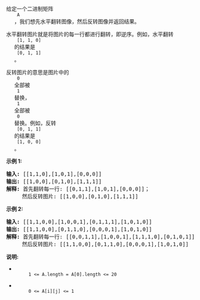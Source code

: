 <html>
 <body>
  <p>
   给定一个二进制矩阵
   <code>
    A
   </code>
   ，我们想先水平翻转图像，然后反转图像并返回结果。
  </p>
  <p>
   水平翻转图片就是将图片的每一行都进行翻转，即逆序。例如，水平翻转
   <code>
    [1, 1, 0]
   </code>
   的结果是
   <code>
    [0, 1, 1]
   </code>
   。
  </p>
  <p>
   反转图片的意思是图片中的
   <code>
    0
   </code>
   全部被
   <code>
    1
   </code>
   替换，
   <code>
    1
   </code>
   全部被
   <code>
    0
   </code>
   替换。例如，反转
   <code>
    [0, 1, 1]
   </code>
   的结果是
   <code>
    [1, 0, 0]
   </code>
   。
  </p>
  <p>
   <strong>
    示例 1:
   </strong>
  </p>
  <pre>
<strong>输入: </strong>[[1,1,0],[1,0,1],[0,0,0]]
<strong>输出: </strong>[[1,0,0],[0,1,0],[1,1,1]]
<strong>解释:</strong> 首先翻转每一行: [[0,1,1],[1,0,1],[0,0,0]]；
     然后反转图片: [[1,0,0],[0,1,0],[1,1,1]]
</pre>
  <p>
   <strong>
    示例 2:
   </strong>
  </p>
  <pre>
<strong>输入: </strong>[[1,1,0,0],[1,0,0,1],[0,1,1,1],[1,0,1,0]]
<strong>输出: </strong>[[1,1,0,0],[0,1,1,0],[0,0,0,1],[1,0,1,0]]
<strong>解释:</strong> 首先翻转每一行: [[0,0,1,1],[1,0,0,1],[1,1,1,0],[0,1,0,1]]；
     然后反转图片: [[1,1,0,0],[0,1,1,0],[0,0,0,1],[1,0,1,0]]
</pre>
  <p>
   <strong>
    说明:
   </strong>
  </p>
  <ul>
   <li>
    <code>
     1 &lt;= A.length = A[0].length &lt;= 20
    </code>
   </li>
   <li>
    <code>
     0 &lt;= A[i][j] &lt;= 1
    </code>
   </li>
  </ul>
 </body>
</html>